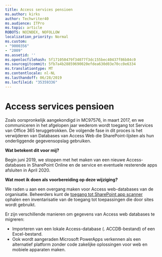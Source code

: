 ```yaml
---
title: Access services pensioen
ms.author: kirks
author: Techwriter40
ms.audience: ITPro
ms.topic: article
ROBOTS: NOINDEX, NOFOLLOW
localization_priority: Normal
ms.custom:
- "9000356"
- "2009"
ms.assetid: ''
ms.openlocfilehash: 5f171050479f34077f3dc155bec40437f86b84c0
ms.sourcegitcommit: 5fb7a4b28859690020efdea630d03e70cc0e6334
ms.translationtype: MT
ms.contentlocale: nl-NL
ms.lasthandoff: 06/28/2019
ms.locfileid: "35359336"
---
```

# <a name="access-services-retirement"></a>Access services pensioen

Zoals oorspronkelijk aangekondigd in MC97576, in maart 2017, en we communiceren in het afgelopen jaar wederom wordt toegang tot Services van Office 365 teruggetrokken. De volgende fase in dit proces is het verwijderen van Databases van Access Web die SharePoint-lijsten als hun onderliggende gegevensopslag gebruiken.

**Wat betekent dit voor mij?**

Begin juni 2019, we stoppen met het maken van een nieuwe Access-databases in SharePoint Online en de service en eventuele resterende apps afsluiten in April 2020.

**Wat moet ik doen als voorbereiding op deze wijziging?**

We raden u aan een overgang maken voor Access web-databases van de organisatie. Beheerders kunt de [toegang tot SharePoint app scanner](https://github.com/SharePoint/PnP-Tools/tree/master/Solutions/SharePoint.AccessApp.Scanner) ophalen een inventarisatie van de toegang tot toepassingen die door sites wordt gebruikt.

Er zijn verschillende manieren om gegevens van Access web databases te migreren:

- Importeren van een lokale Access-database (. ACCDB-bestand) of een Excel-bestand.
- Ook wordt aangeraden Microsoft PowerApps verkennen als een alternatief platform zonder code zakelijke oplossingen voor web en mobiele apparaten maken.